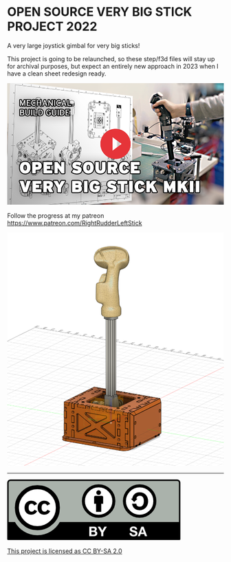 # OPEN SOURCE VERY BIG STICK PROJECT 2022
A very large joystick gimbal for very big sticks!

This project is going to be relaunched, so these step/f3d files will stay up for archival purposes, but expect an entirely new approach in 2023 when I have a clean sheet redesign ready.

[![Watch the video](thumbnail.png)]([https://youtu.be/vt5fpE0bzSY](https://www.youtube.com/BTveuf3TC68))


Follow the progress at my patreon
https://www.patreon.com/RightRudderLeftStick

![Screenshot](HeaderImage.PNG)

---

![Screenshot](by-sa.png)

[This project is licensed as CC BY-SA 2.0](https://creativecommons.org/licenses/by-sa/2.0/)
